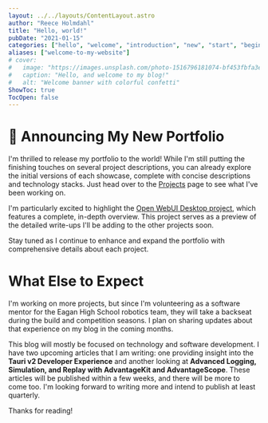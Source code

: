 ```yaml
---
layout: ../../layouts/ContentLayout.astro
author: "Reece Holmdahl"
title: "Hello, world!"
pubDate: "2021-01-15"
categories: ["hello", "welcome", "introduction", "new", "start", "beginning", "first", "post", "article", "blog"]
aliases: ["welcome-to-my-website"]
# cover:
#   image: "https://images.unsplash.com/photo-1516796181074-bf453fbfa3e6?w=800&h=400&fit=crop"
#   caption: "Hello, and welcome to my blog!"
#   alt: "Welcome banner with colorful confetti"
ShowToc: true
TocOpen: false
---
```


# 📢 Announcing My New Portfolio

I'm thrilled to release my portfolio to the world! While I'm still putting the finishing touches on several project descriptions, you can already explore the initial versions of each showcase, complete with concise descriptions and technology stacks. Just head over to the [Projects](/projects) page to see what I've been working on.

I'm particularly excited to highlight the [Open WebUI Desktop project](/projects/open-webui-desktop), which features a complete, in-depth overview. This project serves as a preview of the detailed write-ups I'll be adding to the other projects soon.

Stay tuned as I continue to enhance and expand the portfolio with comprehensive details about each project.

# What Else to Expect

I'm working on more projects, but since I'm volunteering as a software mentor for the Eagan High School robotics team, they will take a backseat during the build and competition seasons. I plan on sharing updates about that experience on my blog in the coming months.

This blog will mostly be focused on technology and software development. I have two upcoming articles that I am writing: one providing insight into the **Tauri v2 Developer Experience** and another looking at **Advanced Logging, Simulation, and Replay with AdvantageKit and AdvantageScope**. These articles will be published within a few weeks, and there will be more to come too. I'm looking forward to writing more and intend to publish at least quarterly.

Thanks for reading!
